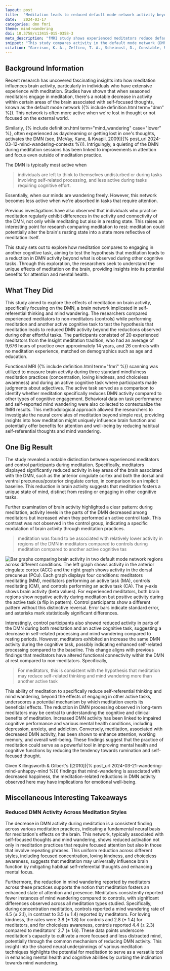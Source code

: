 ```yaml
---
layout: post
title:  "Meditation leads to reduced default mode network activity beyond an active task."
date:   2024-03-17
categories: dmn fmri
theme: mind-wandering
doi: 10.3758/s13415-015-0358-3
meta_description: "fMRI study shows experienced meditators reduce default mode network activity (associated with mind-wandering) more during meditation than during active cognitive tasks. This neural signature suggests meditation's unique cognitive effects."
snippet: "This study compares activity in the default mode network (DMN) between meditation and an active task, for both meditators and non-meditators.  The paper finds evidence that suppression of DMN processing may represent a central neural process in long-term meditation, and suggest that meditation leads to relatively reduced DMN processing beyond that observed during active cognitive tasks."
citation: "Garrison, K. A., Zeffiro, T. A., Scheinost, D., Constable, R. T., & Brewer, J. A. (2015). Meditation leads to reduced default mode network activity beyond an active task. In *Cognitive, Affective, &amp; Behavioral Neuroscience* (Vol. 15, Issue 3, pp. 712–720). Springer Science and Business Media LLC. [10.3758/s13415-015-0358-3](https://doi.org/10.3758/s13415-015-0358-3)"
---
```


## Background Information

Recent research has uncovered fascinating insights into how meditation influences brain activity, particularly in individuals who have extensive experience with meditation. Studies have shown that when seasoned meditators engage in meditation, there's a notable decrease in activity within certain areas of the brain associated with self-focused thoughts, known as the default mode network ({% include definition.html term="dmn" %}). This network is often more active when we're lost in thought or not focused on the external world.

Similarly, {% include definition.html term="mind_wandering" case="lower" %}, often experienced as daydreaming or getting lost in one's thoughts, activates the DMN (see, [McVay, Kane, & Kwapil, 2009]({% post_url 2024-03-12-mind-wandering-contexts %})). Intriguingly, a quieting of the DMN during meditation sessions has been linked to improvements in attention and focus even outside of meditation practice.

The DMN is typically most active when

>  individuals are left to think to themselves undisturbed or during tasks involving self-related processing, and less active during tasks requiring cognitive effort.

Essentially, when our minds are wandering freely. However, this network becomes less active when we're absorbed in tasks that require attention.

Previous investigations have also observed that individuals who practice meditation regularly exhibit differences in the activity and connectivity of the DMN, not only while meditating but also in a resting state. This raises an interesting point for research comparing meditation to rest: meditation could potentially alter the brain's resting state into a state more reflective of meditation itself.

This study sets out to explore how meditation compares to engaging in another cognitive task, aiming to test the hypothesis that meditation leads to a reduction in DMN activity beyond what is observed during other cognitive tasks. Through this exploration, the researchers seek to understand the unique effects of meditation on the brain, providing insights into its potential benefits for attention and mental health.

## What They Did
This study aimed to explore the effects of meditation on brain activity, specifically focusing on the DMN, a brain network implicated in self-referential thinking and mind wandering. The researchers compared experienced meditators to non-meditators (controls) while performing meditation and another active cognitive task to test the hypothesis that meditation leads to reduced DMN activity beyond the reductions observed during other effortful tasks. The participants consisted of 20 experienced meditators from the Insight meditation tradition, who had an average of 9,676 hours of practice over approximately 14 years, and 26 controls with no meditation experience, matched on demographics such as age and education.

Functional MRI ({% include definition.html term="fmri" %}) scanning was utilized to measure brain activity during three standard mindfulness meditation practices (concentration, loving kindness, and choiceless awareness) and during an active cognitive task where participants made judgments about adjectives. The active task served as a comparison to identify whether meditation specifically reduces DMN activity compared to other types of cognitive engagement. Behavioral data on task performance and self-reported mind wandering were also collected to contextualize the fMRI results. This methodological approach allowed the researchers to investigate the neural correlates of meditation beyond simple rest, providing insights into how meditation might uniquely influence brain function and potentially offer benefits for attention and well-being by reducing habitual self-referential thoughts and mind wandering.

## One Big Result

The study revealed a notable distinction between experienced meditators and control participants during meditation. Specifically, meditators displayed significantly reduced activity in key areas of the brain associated with the DMN, such as the anterior cingulate cortex and both the dorsal and ventral precuneus/posterior cingulate cortex, in comparison to an implicit baseline. This reduction in brain activity suggests that meditation fosters a unique state of mind, distinct from resting or engaging in other cognitive tasks.

Further examination of brain activity highlighted a clear pattern: during meditation, activity levels in the parts of the DMN decreased among meditators but increased when they performed an active control task. This contrast was not observed in the control group, indicating a specific modulation of brain activity through meditation practices.

>  meditation was found to be associated with relatively lower activity in regions of the DMN in meditators compared to controls during meditation compared to another active cognitive tas

![Bar graphs comparing brain activity in two default mode network regions across different conditions. The left graph shows activity in the anterior cingulate cortex (ACC) and the right graph shows activity in the dorsal precuneus (PCu). Each graph displays four conditions: meditators meditating (MM), meditators performing an active task (MA), controls meditating (CM), and controls performing an active task (CA). The y-axis shows brain activity (beta values). For experienced meditators, both brain regions show negative activity during meditation but positive activity during the active task (a flip in pattern). Control participants show a different pattern without this distinctive reversal. Error bars indicate standard error, and asterisks mark statistically significant differences.](/assets/article_images/reduced-dmn-active-task/dmn_activity.png)

Interestingly, control participants also showed reduced activity in parts of the DMN during both meditation and an active cognitive task, suggesting a decrease in self-related processing and mind wandering compared to resting periods. However, meditators exhibited an increase the same DMN activity during the cognitive task, possibly indicating enhanced self-related processing compared to the baseline. This change aligns with previous findings that meditators have altered functional connectivity within the DMN at rest compared to non-meditators.  Specifically,

> For meditators, this is consistent with the hypothesis that meditation may reduce self-related thinking and mind wandering more than another active task

This ability of meditation to specifically reduce self-referential thinking and mind wandering, beyond the effects of engaging in other active tasks, underscores a potential mechanism by which meditation exerts its beneficial effects. The reduction in DMN processing observed in long-term meditators may be central to understanding the cognitive and clinical benefits of meditation. Increased DMN activity has been linked to impaired cognitive performance and various mental health conditions, including depression, anxiety, and addiction. Conversely, meditation, associated with decreased DMN activity, has been shown to enhance attention, working memory, and overall well-being. These findings suggest that the practice of meditation could serve as a powerful tool in improving mental health and cognitive functions by reducing the tendency towards rumination and self-focused thought.

Given Killingsworth & Gilbert's ([2010]({% post_url 2024-03-21-wandering-mind-unhappy-mind %})) findings that mind-wandering is associated with decreased happiness, the meditation-related reductions in DMN activity observed here may have implications for emotional well-being.

## Miscellaneous Interesting Takeaways

### Reduced DMN Activity Across Meditation Styles

The decrease in DMN activity during meditation is a consistent finding across various meditation practices, indicating a fundamental neural basis for meditation's effects on the brain. This network, typically associated with self-focused thoughts and mind wandering, shows reduced activation not only in meditation practices that require focused attention but also in those that involve repeating phrases. This uniform reduction across different styles, including focused concentration, loving kindness, and choiceless awareness, suggests that meditation may universally influence brain function by mitigating habitual self-referential thoughts and enhancing mental focus.

Furthermore, the reduction in mind wandering reported by meditators across these practices supports the notion that meditation fosters an enhanced state of attention and presence. Meditators consistently reported fewer instances of mind wandering compared to controls, with significant differences observed across all meditation types studied. Specifically, during concentration meditation, controls reported a mind wandering rate of 4.5 (± 2.1), in contrast to 3.5 (± 1.4) reported by meditators. For loving kindness, the rates were 3.8 (± 1.8) for controls and 2.8 (± 1.4) for meditators, and for choiceless awareness, controls reported 4.4 (± 2.3) compared to meditators' 2.7 (± 1.6). These data points underscore meditation's capacity to cultivate a more focused and less distracted mind, potentially through the common mechanism of reducing DMN activity. This insight into the shared neural underpinnings of various meditation techniques highlights the potential for meditation to serve as a versatile tool in enhancing mental health and cognitive abilities by curbing the inclination towards mind wandering.
